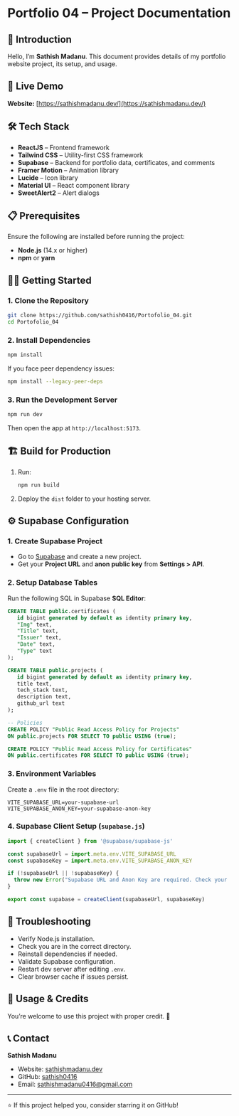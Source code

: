 # Portfolio 04 – Project Documentation

## 👋 Introduction

Hello, I’m **Sathish Madanu**. This document provides details of my portfolio website project, its setup, and usage.

## 🚀 Live Demo

**Website:** [https://sathishmadanu.dev/](https://sathishmadanu.dev/)

## 🛠️ Tech Stack

* **ReactJS** – Frontend framework
* **Tailwind CSS** – Utility-first CSS framework
* **Supabase** – Backend for portfolio data, certificates, and comments
* **Framer Motion** – Animation library
* **Lucide** – Icon library
* **Material UI** – React component library
* **SweetAlert2** – Alert dialogs

## 📋 Prerequisites

Ensure the following are installed before running the project:

* **Node.js** (14.x or higher)
* **npm** or **yarn**

## 🏃‍♂️ Getting Started

### 1. Clone the Repository

```bash
git clone https://github.com/sathish0416/Portofolio_04.git
cd Portofolio_04
```

### 2. Install Dependencies

```bash
npm install
```

If you face peer dependency issues:

```bash
npm install --legacy-peer-deps
```

### 3. Run the Development Server

```bash
npm run dev
```

Then open the app at `http://localhost:5173`.

## 🏗️ Build for Production

1. Run:

   ```bash
   npm run build
   ```
2. Deploy the `dist` folder to your hosting server.

## ⚙️ Supabase Configuration

### 1. Create Supabase Project

* Go to [Supabase](https://supabase.com/) and create a new project.
* Get your **Project URL** and **anon public key** from **Settings > API**.

### 2. Setup Database Tables

Run the following SQL in Supabase **SQL Editor**:

```sql
CREATE TABLE public.certificates (
   id bigint generated by default as identity primary key,
   "Img" text,
   "Title" text,
   "Issuer" text,
   "Date" text,
   "Type" text
);

CREATE TABLE public.projects (
   id bigint generated by default as identity primary key,
   title text,
   tech_stack text,
   description text,
   github_url text
);

-- Policies
CREATE POLICY "Public Read Access Policy for Projects"
ON public.projects FOR SELECT TO public USING (true);

CREATE POLICY "Public Read Access Policy for Certificates"
ON public.certificates FOR SELECT TO public USING (true);
```

### 3. Environment Variables

Create a `.env` file in the root directory:

```env
VITE_SUPABASE_URL=your-supabase-url
VITE_SUPABASE_ANON_KEY=your-supabase-anon-key
```

### 4. Supabase Client Setup (`supabase.js`)

```javascript
import { createClient } from '@supabase/supabase-js'

const supabaseUrl = import.meta.env.VITE_SUPABASE_URL
const supabaseKey = import.meta.env.VITE_SUPABASE_ANON_KEY

if (!supabaseUrl || !supabaseKey) {
  throw new Error("Supabase URL and Anon Key are required. Check your .env file.")
}

export const supabase = createClient(supabaseUrl, supabaseKey)
```

## 🚨 Troubleshooting

* Verify Node.js installation.
* Check you are in the correct directory.
* Reinstall dependencies if needed.
* Validate Supabase configuration.
* Restart dev server after editing `.env`.
* Clear browser cache if issues persist.

## 📝 Usage & Credits

You’re welcome to use this project with proper credit. 🙏

## 📞 Contact

**Sathish Madanu**

* Website: [sathishmadanu.dev](https://sathishmadanu.dev/)
* GitHub: [sathish0416](https://github.com/sathish0416)
* Email: [sathishmadanu0416@gmail.com](mailto:sathishmadanu0416@gmail.com)

---

⭐ If this project helped you, consider starring it on GitHub!
